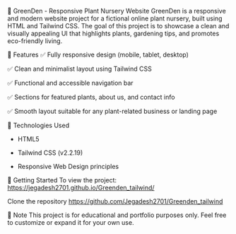 🌿 GreenDen - Responsive Plant Nursery Website
GreenDen is a responsive and modern website project for a fictional online plant nursery, built using HTML and Tailwind CSS. The goal of this project is to showcase a clean and visually appealing UI that highlights plants, gardening tips, and promotes eco-friendly living.

🔧 Features
✅ Fully responsive design (mobile, tablet, desktop)

✅ Clean and minimalist layout using Tailwind CSS

✅ Functional and accessible navigation bar

✅ Sections for featured plants, about us, and contact info

✅ Smooth layout suitable for any plant-related business or landing page

📁 Technologies Used
* HTML5

* Tailwind CSS (v2.2.19)

* Responsive Web Design principles

🚀 Getting Started
To view the project: https://jegadesh2701.github.io/Greenden_tailwind/

Clone the repository
https://github.com/Jegadesh2701/Greenden_tailwind

📌 Note
This project is for educational and portfolio purposes only. Feel free to customize or expand it for your own use.
